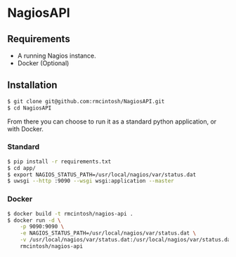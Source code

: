 # NagiosAPI

## Requirements

- A running Nagios instance.
- Docker (Optional)

## Installation

```sh
$ git clone git@github.com:rmcintosh/NagiosAPI.git
$ cd NagiosAPI
```

From there you can choose to run it as a standard python application, or with Docker.

### Standard

```sh
$ pip install -r requirements.txt
$ cd app/
$ export NAGIOS_STATUS_PATH=/usr/local/nagios/var/status.dat
$ uwsgi --http :9090 --wsgi wsgi:application --master
```

### Docker

```sh
$ docker build -t rmcintosh/nagios-api .
$ docker run -d \
    -p 9090:9090 \
    -e NAGIOS_STATUS_PATH=/usr/local/nagios/var/status.dat \
    -v /usr/local/nagios/var/status.dat:/usr/local/nagios/var/status.dat
    rmcintosh/nagios-api
```

